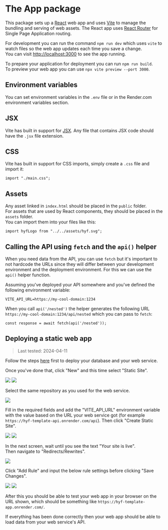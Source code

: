 # The App package

This package sets up a [React](https://react.dev/) web app and uses [Vite](https://vitejs.dev/) to manage the bundling and serving of web assets.
The React app uses [React Router](https://reactrouter.com/en/main) for Single Page Application routing.

For development you can run the command `npm run dev` which uses `vite` to watch files so the web app updates each time you save a change.  
You can visit [http://localhost:3000](http://localhost:3000) to see the app running.

To prepare your application for deployment you can run `npm run build`.  
To preview your web app you can use `npx vite preview --port 3000`.

## Environment variables

You can set environment variables in the `.env` file or in the Render.com environment variables section.

## JSX

Vite has built in support for [JSX](https://www.w3schools.com/react/react_jsx.asp). Any file that contains JSX code should have the `.jsx` file extension.

## CSS

Vite has built in support for CSS imports, simply create a `.css` file and import it:

```
import "./main.css";
```

## Assets

Any asset linked in `index.html` should be placed in the `public` folder.  
For assets that are used by React components, they should be placed in the `assets` folder.  
You can import them into your files like this:

```
import hyfLogo from "../../assets/hyf.svg";
```

## Calling the API using `fetch` and the `api()` helper

When you need data from the API, you can use `fetch` but it's important to not hardcode the URLs since they will differ between your development environment and the deployment environment. For this we can use the `api()` helper function.

Assuming you've deployed your API somewhere and you've defined the following environment variable:

```
VITE_API_URL=https://my-cool-domain:1234

```

When you call `api('/nested')` the helper generates the following URL `https://my-cool-domain:1234/api/nested` which you can pass to `fetch`:

```
const response = await fetch(api('/nested'));
```

## Deploying a static web app

> Last tested: 2024-04-11

Follow the steps [here](../api/README.md#deploying) first to deploy your database and your web service.

Once you've done that, click "New" and this time select "Static Site".

![](../images/render/app/step16.png)
![](../images/render/app/step17.png)

Select the same repository as you used for the web service.

![](../images/render/app/step18.png)

Fill in the required fields and add the "VITE_API_URL" environment variable with the value based on the URL your web service got (for example `https://hyf-template-api.onrender.com/api`). Then click "Create Static Site".

![](../images/render/app/step19.png)
![](../images/render/app/step20.png)

In the next screen, wait until you see the text "Your site is live".  
Then navigate to "Redirects/Rewrites".

![](../images/render/app/step21.png)

Click "Add Rule" and input the below rule settings before clicking "Save Changes".

![](../images/render/app/step22.png)
![](../images/render/app/step23.png)

After this you should be able to test your web app in your browser on the URL shown, which should be something like `https://hyf-template-app.onrender.com/`.

If everything has been done correctly then your web app should be able to load data from your web service's API.
